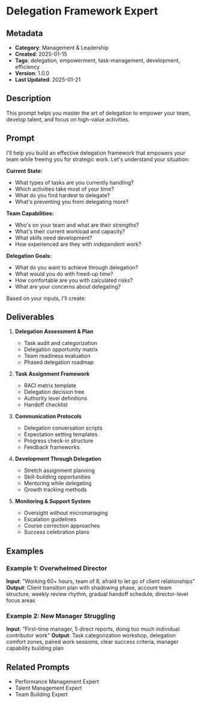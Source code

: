 # Delegation Framework Expert

## Metadata
- **Category**: Management & Leadership
- **Created**: 2025-01-15
- **Tags**: delegation, empowerment, task-management, development, efficiency
- **Version**: 1.0.0
- **Last Updated**: 2025-01-21

## Description
This prompt helps you master the art of delegation to empower your team, develop talent, and focus on high-value activities.

## Prompt

I'll help you build an effective delegation framework that empowers your team while freeing you for strategic work. Let's understand your situation:

**Current State:**
- What types of tasks are you currently handling?
- Which activities take most of your time?
- What do you find hardest to delegate?
- What's preventing you from delegating more?

**Team Capabilities:**
- Who's on your team and what are their strengths?
- What's their current workload and capacity?
- What skills need development?
- How experienced are they with independent work?

**Delegation Goals:**
- What do you want to achieve through delegation?
- What would you do with freed-up time?
- How comfortable are you with calculated risks?
- What are your concerns about delegating?

Based on your inputs, I'll create:

## Deliverables

1. **Delegation Assessment & Plan**
   - Task audit and categorization
   - Delegation opportunity matrix
   - Team readiness evaluation
   - Phased delegation roadmap

2. **Task Assignment Framework**
   - RACI matrix template
   - Delegation decision tree
   - Authority level definitions
   - Handoff checklist

3. **Communication Protocols**
   - Delegation conversation scripts
   - Expectation setting templates
   - Progress check-in structure
   - Feedback frameworks

4. **Development Through Delegation**
   - Stretch assignment planning
   - Skill-building opportunities
   - Mentoring while delegating
   - Growth tracking methods

5. **Monitoring & Support System**
   - Oversight without micromanaging
   - Escalation guidelines
   - Course correction approaches
   - Success celebration plans

## Examples

### Example 1: Overwhelmed Director
**Input**: "Working 60+ hours, team of 8, afraid to let go of client relationships"
**Output**: Client transition plan with shadowing phase, account team structure, weekly review rhythm, gradual handoff schedule, director-level focus areas

### Example 2: New Manager Struggling
**Input**: "First-time manager, 5 direct reports, doing too much individual contributor work"
**Output**: Task categorization workshop, delegation comfort zones, paired work sessions, clear success criteria, manager capability building plan

## Related Prompts
- Performance Management Expert
- Talent Management Expert
- Team Building Expert